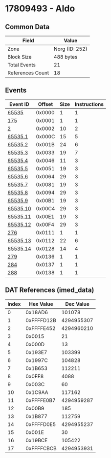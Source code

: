 # 17809493 - Aldo

## Common Data

| Field            | Value          |
|------------------|----------------|
| Zone             | Norg (ID: 252) |
| Block Size       | 488 bytes      |
| Total Events     | 21             |
| References Count | 18             |

## Events

| Event ID                  | Offset   |   Size |   Instructions |
|---------------------------|----------|--------|----------------|
| [65535](./65535.md)       | 0x0000   |      1 |              1 |
| [175](./175.md)           | 0x0001   |      1 |              1 |
| [2](./2.md)               | 0x0002   |     10 |              2 |
| [65535.1](./65535.1.md)   | 0x000C   |     15 |              5 |
| [65535.2](./65535.2.md)   | 0x001B   |     24 |              6 |
| [65535.3](./65535.3.md)   | 0x0033   |     19 |              7 |
| [65535.4](./65535.4.md)   | 0x0046   |     11 |              3 |
| [65535.5](./65535.5.md)   | 0x0051   |     19 |              3 |
| [65535.6](./65535.6.md)   | 0x0064   |     29 |              3 |
| [65535.7](./65535.7.md)   | 0x0081   |     19 |              3 |
| [65535.8](./65535.8.md)   | 0x0094   |     29 |              3 |
| [65535.9](./65535.9.md)   | 0x00B1   |     19 |              3 |
| [65535.10](./65535.10.md) | 0x00C4   |     29 |              3 |
| [65535.11](./65535.11.md) | 0x00E1   |     19 |              3 |
| [65535.12](./65535.12.md) | 0x00F4   |     29 |              3 |
| [276](./276.md)           | 0x0111   |      1 |              1 |
| [65535.13](./65535.13.md) | 0x0112   |     22 |              6 |
| [65535.14](./65535.14.md) | 0x0128   |     14 |              4 |
| [279](./279.md)           | 0x0136   |      1 |              1 |
| [284](./284.md)           | 0x0137   |      1 |              1 |
| [288](./288.md)           | 0x0138   |      1 |              1 |

## DAT References (imed_data)

|   Index | Hex Value   |   Dec Value |
|---------|-------------|-------------|
|       0 | 0x18AD6     |      101078 |
|       1 | 0xFFFFD12B  |  4294955307 |
|       2 | 0xFFFFE452  |  4294960210 |
|       3 | 0x0015      |          21 |
|       4 | 0x000D      |          13 |
|       5 | 0x193E7     |      103399 |
|       6 | 0x1997C     |      104828 |
|       7 | 0x1B653     |      112211 |
|       8 | 0x0FF8      |        4088 |
|       9 | 0x003C      |          60 |
|      10 | 0x1C9AA     |      117162 |
|      11 | 0xFFFFE0B7  |  4294959287 |
|      12 | 0x00B9      |         185 |
|      13 | 0x1B877     |      112759 |
|      14 | 0xFFFFD0E5  |  4294955237 |
|      15 | 0x001E      |          30 |
|      16 | 0x19BCE     |      105422 |
|      17 | 0xFFFFCBCB  |  4294953931 |
